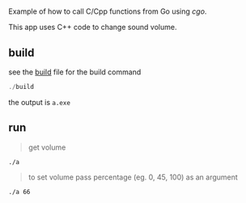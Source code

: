 #

Example of how to call C/Cpp functions from Go using _cgo_.

This app uses C++ code to change sound volume.

## build

see the [build](./build.ps1) file for the build command

```powershell
./build
```

the output is `a.exe`

## run

> get volume

`./a`

> to set volume pass percentage (eg. 0, 45, 100) as an argument

`./a 66`
